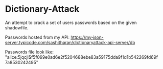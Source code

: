 # Dictionary-Attack
An attempt to crack a set of users passwords based on the given shadowfile. 

Passwords hosted from my API: https://my-json-server.typicode.com/sashitharan/dictionaryattack-api-server/db 

Passwords file look like: 
"alice:$5$jqcjl$f5f099e0ad6e2f5204688ebe83a59175dda9f1d1b542269fd69f7a8530242495"
